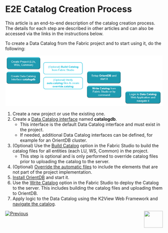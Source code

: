 # E2E Catalog Creation Process

This article is an end-to-end description of the catalog creation process. The details for each step are described in other articles and can also be accessed via the links in the instructions below.

To create a Data Catalog from the Fabric project and to start using it, do the following:

![image](images/33_02_e2e.PNG)

1. Create a new project or use the existing one.
2. Create a [Data Catalog interface](04_data_catalog_interface.md) named **catalogdb**. 
   * This interface is the default Data Catalog interface and must exist in the project. 
   * If needed, additional Data Catalog interfaces can be defined, for example for an OrientDB cluster.
3. (Optional) Use the [Build Catalog](03_build_and_write_catalog.md) option in the Fabric Studio to build the catalog files for all entities (each LU, WS, Common) in the project. 
   * This step is optional and is only performed to override catalog files prior to uploading the catalog to the server.
4. (Optional) [Override the automatic files](06_override_data_catalog.md) to include the elements that are not part of the project implementation.
5. [Install OrientDB](07_OrientDB_setup) and start it.
6. Use the [Write Catalog](03_build_and_write_catalog.md) option in the Fabric Studio to deploy the Catalog to the server. This includes building the catalog files and uploading them to OrientDB. 
7. Apply logic to the Data Catalog using the K2View Web Framework and [navigate the catalog](05_data_catalog_navigation.md).



[![Previous](/articles/images/Previous.png)](01_data_catalog_overview.md)[<img align="right" width="60" height="54" src="/articles/images/Next.png">](03_build_and_write_catalog.md) 

